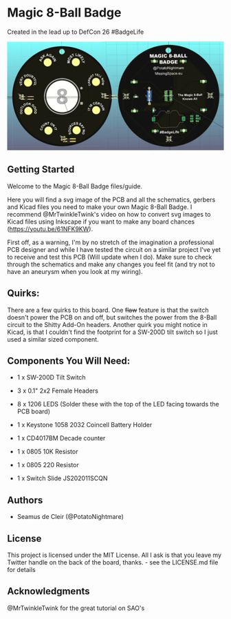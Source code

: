 # Magic 8-Ball Badge 
Created in the lead up to DefCon 26 #BadgeLife

![BadgeImage](https://github.com/LifeOnAFarm/Magic-8-Ball-Badge-/blob/master/badgeImage.png)

## Getting Started

Welcome to the Magic 8-Ball Badge files/guide.

Here you will find a svg image of the PCB and all the schematics, gerbers and Kicad files you need to make your own Magic 8-Ball Badge. I recommend @MrTwinkleTwink's video on how to convert svg images to Kicad files using Inkscape if you want to make any board chances (https://youtu.be/61NFK9KW).
  
First off, as a warning, I'm by no stretch of the imagination a professional PCB designer and while I have tested the circuit on a similar project I've yet to receive and test this PCB (Will update when I do). Make sure to check through the schematics and make any changes you feel fit (and try not to have an aneurysm when you look at my wiring).

## Quirks:

There are a few quirks to this board. One ~~flaw~~ feature is that the switch doesn't power the PCB on and off, but switches the power from the 8-Ball circuit to the Shitty Add-On headers. Another quirk you might notice in Kicad, is that I couldn't find the footprint for a SW-200D tilt switch so I just used a similar sized component.

## Components You Will Need:

- 1 x SW-200D Tilt Switch

- 3 x 0.1" 2x2 Female Headers

- 8 x 1206 LEDS (Solder these with the top of the LED facing towards the PCB board)

- 1 x Keystone 1058 2032 Coincell Battery Holder

- 1 x CD4017BM Decade counter

- 1 x 0805 10K Resistor

- 1 x 0805 220 Resistor

- 1 x Switch Slide JS202011SCQN 


## Authors

- Seamus de Cleir (@PotatoNightmare)

## License

This project is licensed under the MIT License. All I ask is that you leave my Twitter handle on the back of the board, thanks. - see the LICENSE.md file for details

## Acknowledgments

@MrTwinkleTwink for the great tutorial on SAO's 